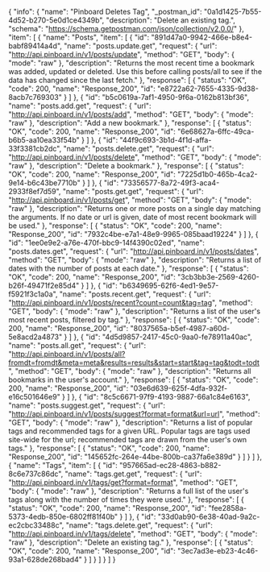 {
  "info": {
    "name": "Pinboard Deletes Tag",
    "_postman_id": "0a1d1425-7b55-4d52-b270-5e0d1ce4349b",
    "description": "Delete an existing tag.",
    "schema": "https://schema.getpostman.com/json/collection/v2.0.0/"
  },
  "item": [
    {
      "name": "Posts",
      "item": [
        {
          "id": "891d47a0-9942-466e-b8e4-babf89414a4d",
          "name": "posts.update.get",
          "request": {
            "url": "http://api.pinboard.in/v1/posts/update",
            "method": "GET",
            "body": {
              "mode": "raw"
            },
            "description": "Returns the most recent time a bookmark was added, updated or deleted. Use this before calling posts/all to see if the data has changed since the last fetch."
          },
          "response": [
            {
              "status": "OK",
              "code": 200,
              "name": "Response_200",
              "id": "e8722a62-7655-4335-9d38-8acb7c769303"
            }
          ]
        },
        {
          "id": "b5c0619a-7af1-4950-9f6a-0162b813bf36",
          "name": "posts.add.get",
          "request": {
            "url": "http://api.pinboard.in/v1/posts/add",
            "method": "GET",
            "body": {
              "mode": "raw"
            },
            "description": "Add a new bookmark."
          },
          "response": [
            {
              "status": "OK",
              "code": 200,
              "name": "Response_200",
              "id": "6e68627a-6ffc-49ca-b6b5-aa10ea33f54b"
            }
          ]
        },
        {
          "id": "44f9c693-3b1d-4f1d-affa-33f3381cb2dc",
          "name": "posts.delete.get",
          "request": {
            "url": "http://api.pinboard.in/v1/posts/delete",
            "method": "GET",
            "body": {
              "mode": "raw"
            },
            "description": "Delete a bookmark."
          },
          "response": [
            {
              "status": "OK",
              "code": 200,
              "name": "Response_200",
              "id": "7225d1b0-465b-4ca2-9e14-b6c43be7710b"
            }
          ]
        },
        {
          "id": "73356577-8a72-49f3-aca4-2933f8ef7d59",
          "name": "posts.get.get",
          "request": {
            "url": "http://api.pinboard.in/v1/posts/get",
            "method": "GET",
            "body": {
              "mode": "raw"
            },
            "description": "Returns one or more posts on a single day matching the arguments. If no date or url is given, date of most recent bookmark will be used."
          },
          "response": [
            {
              "status": "OK",
              "code": 200,
              "name": "Response_200",
              "id": "7932c4be-e7a1-48e9-9965-085baad19224"
            }
          ]
        },
        {
          "id": "1ee0e9e2-a76e-470f-bbc9-14f4390c02ed",
          "name": "posts.dates.get",
          "request": {
            "url": "http://api.pinboard.in/v1/posts/dates",
            "method": "GET",
            "body": {
              "mode": "raw"
            },
            "description": "Returns a list of dates with the number of posts at each date."
          },
          "response": [
            {
              "status": "OK",
              "code": 200,
              "name": "Response_200",
              "id": "3cb3bb3e-2569-4260-b26f-49471f2e85d4"
            }
          ]
        },
        {
          "id": "b6349695-62f6-4ed1-9e57-f5921f3c1a0a",
          "name": "posts.recent.get",
          "request": {
            "url": "http://api.pinboard.in/v1/posts/recent?count=count&tag=tag",
            "method": "GET",
            "body": {
              "mode": "raw"
            },
            "description": "Returns a list of the user's most recent posts, filtered by tag."
          },
          "response": [
            {
              "status": "OK",
              "code": 200,
              "name": "Response_200",
              "id": "8037565a-b5ef-4987-a60d-5e8acd2a4873"
            }
          ]
        },
        {
          "id": "4d5d9857-2417-45c0-9aa0-fe78911a40ac",
          "name": "posts.all.get",
          "request": {
            "url": "http://api.pinboard.in/v1/posts/all?fromdt=fromdt&meta=meta&results=results&start=start&tag=tag&todt=todt",
            "method": "GET",
            "body": {
              "mode": "raw"
            },
            "description": "Returns all bookmarks in the user's account."
          },
          "response": [
            {
              "status": "OK",
              "code": 200,
              "name": "Response_200",
              "id": "03e6d639-625f-4dfa-932f-e16c501646e9"
            }
          ]
        },
        {
          "id": "8c5c6671-97f9-4193-9887-66a1c84e6163",
          "name": "posts.suggest.get",
          "request": {
            "url": "http://api.pinboard.in/v1/posts/suggest?format=format&url=url",
            "method": "GET",
            "body": {
              "mode": "raw"
            },
            "description": "Returns a list of popular tags and recommended tags for a given URL. Popular tags are tags used site-wide for the url; recommended tags are drawn from the user's own tags."
          },
          "response": [
            {
              "status": "OK",
              "code": 200,
              "name": "Response_200",
              "id": "145652fc-264e-44be-800b-ca37fa6e389d"
            }
          ]
        }
      ]
    },
    {
      "name": "Tags",
      "item": [
        {
          "id": "957665ad-ec28-4863-b882-8c6e737c86dc",
          "name": "tags.get.get",
          "request": {
            "url": "http://api.pinboard.in/v1/tags/get?format=format",
            "method": "GET",
            "body": {
              "mode": "raw"
            },
            "description": "Returns a full list of the user's tags along with the number of times they were used."
          },
          "response": [
            {
              "status": "OK",
              "code": 200,
              "name": "Response_200",
              "id": "fee2858a-5373-4edb-850e-6802ff81f40b"
            }
          ]
        },
        {
          "id": "33d0ab90-6e38-40ad-9a2c-ec2cbc33488c",
          "name": "tags.delete.get",
          "request": {
            "url": "http://api.pinboard.in/v1/tags/delete",
            "method": "GET",
            "body": {
              "mode": "raw"
            },
            "description": "Delete an existing tag."
          },
          "response": [
            {
              "status": "OK",
              "code": 200,
              "name": "Response_200",
              "id": "3ec7ad3e-eb23-4c46-93a1-628de268bad4"
            }
          ]
        }
      ]
    }
  ]
}